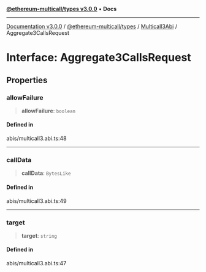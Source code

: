 [**@ethereum-multicall/types v3.0.0**](../../../README.md) • **Docs**

***

[Documentation v3.0.0](../../../../../packages.md) / [@ethereum-multicall/types](../../../README.md) / [Multicall3Abi](../README.md) / Aggregate3CallsRequest

# Interface: Aggregate3CallsRequest

## Properties

### allowFailure

> **allowFailure**: `boolean`

#### Defined in

abis/multicall3.abi.ts:48

***

### callData

> **callData**: `BytesLike`

#### Defined in

abis/multicall3.abi.ts:49

***

### target

> **target**: `string`

#### Defined in

abis/multicall3.abi.ts:47
